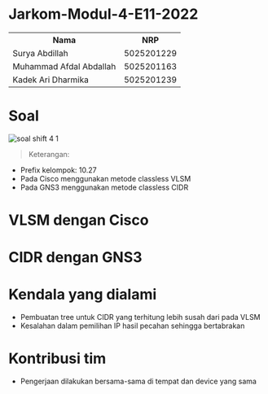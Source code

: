 # Jarkom-Modul-4-E11-2022

<table>
<tr>
<th>Nama</th>
<th>NRP </th>
</tr>
<tr>
<td>Surya Abdillah</td>
<td>5025201229 </td>
</tr>
<tr>
<td>Muhammad Afdal Abdallah</td>
<td>5025201163 </td>
</tr>
<tr>
<td>Kadek Ari Dharmika</td>
<td>5025201239 </td>
</tr>
</table>

# Soal

![soal shift 4 1](https://user-images.githubusercontent.com/103357229/203995895-d9ce437d-91ad-48c3-8c6a-47ab90fbf29b.png)

> Keterangan:

- Prefix kelompok: 10.27
- Pada Cisco menggunakan metode classless VLSM
- Pada GNS3 menggunakan metode classless CIDR

# VLSM dengan Cisco

# CIDR dengan GNS3

# Kendala yang dialami

- Pembuatan tree untuk CIDR yang terhitung lebih susah dari pada VLSM
- Kesalahan dalam pemilihan IP hasil pecahan sehingga bertabrakan

# Kontribusi tim

- Pengerjaan dilakukan bersama-sama di tempat dan device yang sama
